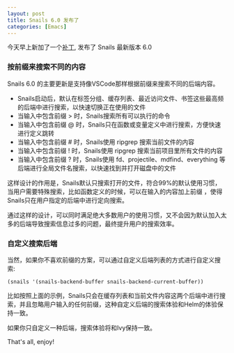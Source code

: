 ```yaml
---
layout: post
title: Snails 6.0 发布了
categories: [Emacs]
---
```


今天早上新加了一个[补丁](https://github.com/manateelazycat/snails/commit/4b9d14311d0920ea6bf4d3a770e2a1257038561f), 发布了 Snails 最新版本 6.0

### 按前缀来搜索不同的内容
Snails 6.0 的主要更新是支持像VSCode那样根据前缀来搜索不同的后端内容。

* Snails启动后，默认在标签分组、缓存列表、最近访问文件、书签这些最高频的后端中进行搜索，以快速切换正在使用的文件
* 当输入中包含前缀 > 时，Snails搜索所有可以执行的命令
* 当输入中包含前缀 @ 时，Snails只在函数或变量定义中进行搜索，方便快速进行定义跳转
* 当输入中包含前缀 # 时，Snails使用 ripgrep 搜索当前文件的内容
* 当输入中包含前缀 ! 时，Snails使用 ripgrep 搜索当前项目里所有文件的内容
* 当输入中包含前缀 ? 时，Snails使用 fd、projectile、mdfind、everything 等后端进行全局文件名搜索，以快速找到并打开磁盘中的文件

这样设计的作用是，Snails默认只搜索打开的文件，符合99%的默认使用习惯，当用户需要特殊搜索，比如函数定义的时候，可以在输入的内容加上前缀 ，使得Snails只在用户指定的后端中进行定向搜索。

通过这样的设计，可以同时满足绝大多数用户的使用习惯，又不会因为默认加入太多的后端导致搜索信息过多的问题，最终提升用户的搜索效率。

### 自定义搜索后端
当然，如果你不喜欢前缀的方案，可以通过自定义后端列表的方式进行自定义搜索:
```elisp
(snails '(snails-backend-buffer snails-backend-current-buffer))
```
比如按照上面的示例，Snails只会在缓存列表和当前文件内容这两个后端中进行搜索，并且忽略用户输入的任何前缀，这种自定义后端的搜索体验和Helm的体验保持一致。

如果你只自定义一种后端，搜索体验将和Ivy保持一致。

That's all, enjoy!

